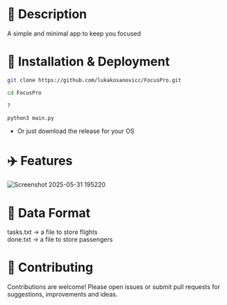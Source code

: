 # 📖 Description<br>
A simple and minimal app to keep you focused

# 🚀 Installation & Deployment<br>
```bash
git clone https://github.com/lukakosanovicc/FocusPro.git
```
```bash
cd FocusPro
```
```bash
?
```
```bash
python3 main.py
```
- Or just download the release for your OS

# ✈️ Features
![Screenshot 2025-05-31 195220](https://github.com/user-attachments/assets/f80c21d9-b9be-48c0-b4bd-eef3f9c4d745)

# 📝 Data Format<br>
tasks.txt -> a file to store flights<br>
done.txt -> a file to store passengers<br>

# 🤝 Contributing<br>
Contributions are welcome! Please open issues or submit pull requests for suggestions, improvements and ideas.
